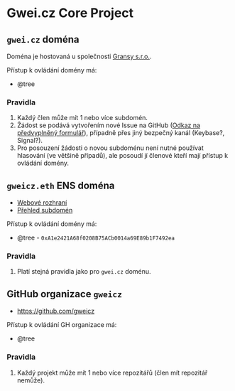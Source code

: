 # Gwei.cz Core Project

## `gwei.cz` doména

Doména je hostovaná u společnosti [Gransy s.r.o.](https://gransy.com/).

Přístup k ovládání domény má:
* @tree

### Pravidla
1. Každý člen může mít 1 nebo více subdomén.
1. Žádost se podává vytvořením nové Issue na GitHub ([Odkaz na předvyplněný formulář](https://github.com/gweicz/core/issues/new?title=%C5%BD%C3%A1dost%20o%20novou%20subdom%C3%A9nu%20XXX&body=)), případně přes jiný bezpečný kanál (Keybase?, Signal?).
1. Pro posouzení žádosti o novou subdoménu není nutné používat hlasování (ve většině případů), ale posoudí jí členové kteří mají přístup k ovládání domény.

## `gweicz.eth` ENS doména

* [Webové rozhraní](https://app.ens.domains/name/gweicz.eth)
* [Přehled subdomén](https://app.ens.domains/name/gweicz.eth/subdomains)

Přístup k ovládání domény má:
* @tree - `0xA1e2421A68f0208B75ACb0014a69E89b1F7492ea`

### Pravidla
1. Platí stejná pravidla jako pro `gwei.cz` doménu.


## GitHub organizace `gweicz`

* https://github.com/gweicz

Přístup k ovládání GH organizace má:
* @tree

### Pravidla
1. Každý projekt může mít 1 nebo více repozitářů (člen mít repozitář nemůže).
